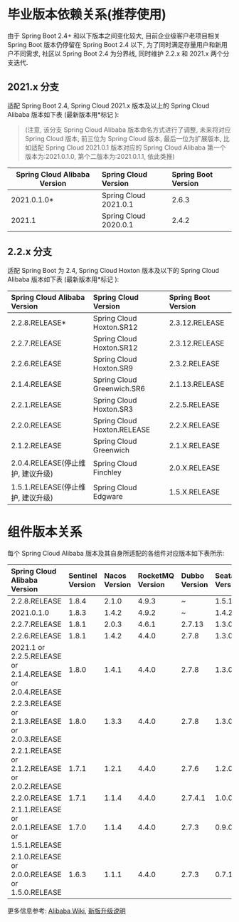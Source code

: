 # 毕业版本依赖关系(推荐使用)

由于 Spring Boot 2.4+ 和以下版本之间变化较大, 目前企业级客户老项目相关 Spring Boot 版本仍停留在 Spring Boot 2.4 以下,
为了同时满足存量用户和新用户不同需求, 社区以 Spring Boot 2.4 为分界线, 同时维护 2.2.x 和 2021.x 两个分支迭代.

## 2021.x 分支

适配 Spring Boot 2.4, Spring Cloud 2021.x 版本及以上的 Spring Cloud Alibaba 版本如下表 (最新版本用\*标记 ):

> (注意, 该分支 Spring Cloud Alibaba 版本命名方式进行了调整, 未来将对应 Spring Cloud 版本, 前三位为 Spring Cloud 版本, 最后一位为扩展版本,
> 比如适配 Spring Cloud 2021.0.1 版本对应的 Spring Cloud Alibaba 第一个版本为:2021.0.1.0, 第个二版本为:2021.0.1.1, 依此类推)

| Spring Cloud Alibaba Version | Spring Cloud Version  | Spring Boot Version |
| ---------------------------- | :-------------------- | :------------------ |
| 2021.0.1.0\*                 | Spring Cloud 2021.0.1 | 2.6.3               |
| 2021.1                       | Spring Cloud 2020.0.1 | 2.4.2               |

## 2.2.x 分支

适配 Spring Boot 为 2.4, Spring Cloud Hoxton 版本及以下的 Spring Cloud Alibaba 版本如下表 (最新版本用\*标记 ):

| Spring Cloud Alibaba Version      | Spring Cloud Version        | Spring Boot Version |
| :-------------------------------- | :-------------------------- | :------------------ |
| 2.2.8.RELEASE\*                   | Spring Cloud Hoxton.SR12    | 2.3.12.RELEASE      |
| 2.2.7.RELEASE                     | Spring Cloud Hoxton.SR12    | 2.3.12.RELEASE      |
| 2.2.6.RELEASE                     | Spring Cloud Hoxton.SR9     | 2.3.2.RELEASE       |
| 2.1.4.RELEASE                     | Spring Cloud Greenwich.SR6  | 2.1.13.RELEASE      |
| 2.2.1.RELEASE                     | Spring Cloud Hoxton.SR3     | 2.2.5.RELEASE       |
| 2.2.0.RELEASE                     | Spring Cloud Hoxton.RELEASE | 2.2.X.RELEASE       |
| 2.1.2.RELEASE                     | Spring Cloud Greenwich      | 2.1.X.RELEASE       |
| 2.0.4.RELEASE(停止维护, 建议升级) | Spring Cloud Finchley       | 2.0.X.RELEASE       |
| 1.5.1.RELEASE(停止维护, 建议升级) | Spring Cloud Edgware        | 1.5.X.RELEASE       |

# 组件版本关系

每个 Spring Cloud Alibaba 版本及其自身所适配的各组件对应版本如下表所示:

| Spring Cloud Alibaba Version                              | Sentinel Version | Nacos Version | RocketMQ Version | Dubbo Version | Seata Version |
| :-------------------------------------------------------- | :--------------- | :------------ | :--------------- | :------------ | :------------ |
| 2.2.8.RELEASE                                             | 1.8.4            | 2.1.0         | 4.9.3            | ~             | 1.5.1         |
| 2021.0.1.0                                                | 1.8.3            | 1.4.2         | 4.9.2            | ~             | 1.4.2         |
| 2.2.7.RELEASE                                             | 1.8.1            | 2.0.3         | 4.6.1            | 2.7.13        | 1.3.0         |
| 2.2.6.RELEASE                                             | 1.8.1            | 1.4.2         | 4.4.0            | 2.7.8         | 1.3.0         |
| 2021.1 or 2.2.5.RELEASE or 2.1.4.RELEASE or 2.0.4.RELEASE | 1.8.0            | 1.4.1         | 4.4.0            | 2.7.8         | 1.3.0         |
| 2.2.3.RELEASE or 2.1.3.RELEASE or 2.0.3.RELEASE           | 1.8.0            | 1.3.3         | 4.4.0            | 2.7.8         | 1.3.0         |
| 2.2.1.RELEASE or 2.1.2.RELEASE or 2.0.2.RELEASE           | 1.7.1            | 1.2.1         | 4.4.0            | 2.7.6         | 1.2.0         |
| 2.2.0.RELEASE                                             | 1.7.1            | 1.1.4         | 4.4.0            | 2.7.4.1       | 1.0.0         |
| 2.1.1.RELEASE or 2.0.1.RELEASE or 1.5.1.RELEASE           | 1.7.0            | 1.1.4         | 4.4.0            | 2.7.3         | 0.9.0         |
| 2.1.0.RELEASE or 2.0.0.RELEASE or 1.5.0.RELEASE           | 1.6.3            | 1.1.1         | 4.4.0            | 2.7.3         | 0.7.1         |

更多信息参考: [Alibaba Wiki](https://github.com/alibaba/spring-cloud-alibaba/wiki),
[新版升级说明](https://github.com/alibaba/spring-cloud-alibaba/blob/2021.x/spring-cloud-alibaba-docs/src/main/asciidoc-zh/sca-upgrade-guide.adoc)
